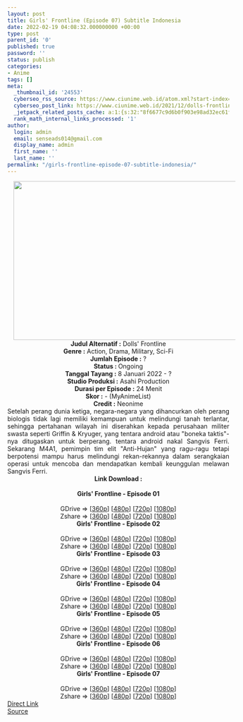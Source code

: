 ```yaml
---
layout: post
title: Girls' Frontline (Episode 07) Subtitle Indonesia
date: 2022-02-19 04:08:32.000000000 +00:00
type: post
parent_id: '0'
published: true
password: ''
status: publish
categories:
- Anime
tags: []
meta:
  _thumbnail_id: '24553'
  cyberseo_rss_source: https://www.ciunime.web.id/atom.xml?start-index=1
  cyberseo_post_link: https://www.ciunime.web.id/2021/12/dolls-frontline-subtitle-indonesia.html
  _jetpack_related_posts_cache: a:1:{s:32:"8f6677c9d6b0f903e98ad32ec61f8deb";a:2:{s:7:"expires";i:1662936583;s:7:"payload";a:3:{i:0;a:1:{s:2:"id";i:26428;}i:1;a:1:{s:2:"id";i:26850;}i:2;a:1:{s:2:"id";i:27055;}}}}
  rank_math_internal_links_processed: '1'
author:
  login: admin
  email: senseads014@gmail.com
  display_name: admin
  first_name: ''
  last_name: ''
permalink: "/girls-frontline-episode-07-subtitle-indonesia/"
---
```

<div class="separator" style="clear: both; text-align: center;"><a href="https://blogger.googleusercontent.com/img/a/AVvXsEjV4f-bXhlrqCgNq5rqNNngUDuNvzatXd7sOnC1mYf9biVBfCBlyN4G1tXq-qhque3Ud7ZVHFDiGqMm-9rVB6mP2-p0nmI1HuBuwKDrMh7ojzTmc81AtkztDNZFIM9Kb5MxsumNKCNiv440d81DatiH1o48IE-WX75dLKpHAhstIoOSXfcfMx4ShPny=s1280" style="margin-left: 1em; margin-right: 1em;"><img border="0" data-original-height="720" data-original-width="1280" height="360" src="{{ site.baseurl }}/assets/2022/02/AVvXsEjV4f-bXhlrqCgNq5rqNNngUDuNvzatXd7sOnC1mYf9biVBfCBlyN4G1tXq-qhque3Ud7ZVHFDiGqMm-9rVB6mP2-p0nmI1HuBuwKDrMh7ojzTmc81AtkztDNZFIM9Kb5MxsumNKCNiv440d81DatiH1o48IE-WX75dLKpHAhstIoOSXfcfMx4ShPny=w640-h360" width="640" /></a></div>
<div class="separator" style="clear: both; text-align: center;"></div>
<div style="text-align: center;"><b>Judul</b><b><b> Alternatif</b> :</b>&nbsp;Dolls' Frontline</div>
<div style="text-align: center;"><b><b>Genre :</b></b> Action, Drama, Military, Sci-Fi</div>
<div style="text-align: center;"><b>Jumlah Episode :</b> ?<br /><b>Status :&nbsp;</b>Ongoing<br /><b>Tanggal Tayang :</b> 8 Januari 2022 - ?<br /><b>Studio Produksi :</b>&nbsp;Asahi Production<br /><b>Durasi per Episode :</b> 24 Menit</div>
<div style="text-align: center;"><b>Skor :</b> - (MyAnimeList)</div>
<div style="text-align: center;"><b>Credit :</b>&nbsp;Neonime</div>
<div style="text-align: center;"></div>
<div style="text-align: justify;">Setelah perang dunia ketiga, negara-negara yang dihancurkan oleh perang biologis tidak lagi memiliki kemampuan untuk melindungi tanah terlantar, sehingga pertahanan wilayah ini diserahkan kepada perusahaan militer swasta seperti Griffin &amp; Kryuger, yang tentara android atau "boneka taktis"-nya ditugaskan untuk berperang. tentara android nakal Sangvis Ferri. Sekarang M4A1, pemimpin tim elit "Anti-Hujan" yang ragu-ragu tetapi berpotensi mampu harus melindungi rekan-rekannya dalam serangkaian operasi untuk mencoba dan mendapatkan kembali keunggulan melawan Sangvis Ferri.</div>
<div style="text-align: justify;"></div>
<div style="text-align: justify;"></div>
<div style="text-align: center;">
<div style="text-align: center;">
<div style="text-align: left;">
<div style="text-align: center;"><b>Link Download :</b></div>
<div style="text-align: center;"><b><br /></b></div>
<div style="text-align: center;"><b><span style="text-align: left;"><span style="text-align: center;">Girls' Frontline</span>&nbsp;</span>- Episode 01</b></div>
<div style="text-align: center;"><b><br /></b></div>
<div style="text-align: center;">GDrive =&gt; [<a href="https://www.mp4upload.com/2m6o7zmex8zh" target="_blank" rel="noopener">360p</a>] [<a href="https://acefile.co/f/64683174/neonime_girls__frontline_-_01-480p-zip" target="_blank" rel="noopener">480p</a>] [<a href="https://acefile.co/f/64683564/neonime_girls__frontline_-_01-720p-zip" target="_blank" rel="noopener">720p</a>] [<a href="https://acefile.co/f/64683871/neonime_girls__frontline_-_01-1080p-zip" target="_blank" rel="noopener">1080p</a>]</div>
<div style="text-align: center;">Zshare =&gt; [<a href="https://www67.zippyshare.com/v/fT9Wl5md/file.html" target="_blank" rel="noopener">360p</a>] [<a href="https://www15.zippyshare.com/v/NFoHsHW5/file.html" target="_blank" rel="noopener">480p</a>] [<a href="https://www27.zippyshare.com/v/VsJmMT73/file.html" target="_blank" rel="noopener">720p</a>] [<a href="https://www24.zippyshare.com/v/QFfnGqEn/file.html" target="_blank" rel="noopener">1080p</a>]</div>
<div style="text-align: center;"></div>
<div style="text-align: center;">
<div><b><span style="text-align: left;"><span style="text-align: center;">Girls' Frontline</span>&nbsp;</span>- Episode 02</b></div>
<div><b><br /></b></div>
<div>GDrive =&gt; [<a href="https://www.mp4upload.com/nqqj6cgwbtun" target="_blank" rel="noopener">360p</a>] [<a href="https://acefile.co/f/65301010/neonime_girls-frontline-02-480p-zip" target="_blank" rel="noopener">480p</a>] [<a href="https://acefile.co/f/65301205/neonime_girls-frontline-02-720p-zip" target="_blank" rel="noopener">720p</a>] [<a href="https://acefile.co/f/65301446/neonime_girls-frontline-02-1080p-zip" target="_blank" rel="noopener">1080p</a>]</div>
<div>Zshare =&gt; [<a href="https://www93.zippyshare.com/v/G3W70us4/file.html" target="_blank" rel="noopener">360p</a>] [<a href="https://www57.zippyshare.com/v/dXuBSBMz/file.html" target="_blank" rel="noopener">480p</a>] [<a href="https://www25.zippyshare.com/v/AhAuSe0e/file.html" target="_blank" rel="noopener">720p</a>] [<a href="https://www115.zippyshare.com/v/NwCU3zm2/file.html" target="_blank" rel="noopener">1080p</a>]</div>
<div></div>
<div>
<div><b><span style="text-align: left;"><span style="text-align: center;">Girls' Frontline</span>&nbsp;</span>- Episode 03</b></div>
<div><b><br /></b></div>
<div>GDrive =&gt; [<a href="https://www.mp4upload.com/5k3d22g2r43s" target="_blank" rel="noopener">360p</a>] [<a href="https://acefile.co/f/65922105/neonime_gfl-03-480p-zip" target="_blank" rel="noopener">480p</a>] [<a href="https://acefile.co/f/65922308/neonime_gfl-03-720p-zip" target="_blank" rel="noopener">720p</a>] [<a href="https://acefile.co/f/65922562/neonime_gfl-03-1080p-zip" target="_blank" rel="noopener">1080p</a>]</div>
<div>Zshare =&gt; [<a href="https://www76.zippyshare.com/v/FSY5lBLX/file.html" target="_blank" rel="noopener">360p</a>] [<a href="https://www40.zippyshare.com/v/HVhkPqdn/file.html" target="_blank" rel="noopener">480p</a>] [<a href="https://www30.zippyshare.com/v/I7Eys16I/file.html" target="_blank" rel="noopener">720p</a>] [<a href="https://www33.zippyshare.com/v/HamNAV1E/file.html" target="_blank" rel="noopener">1080p</a>]</div>
</div>
<div></div>
<div>
<div><b><span style="text-align: left;"><span style="text-align: center;">Girls' Frontline</span>&nbsp;</span>- Episode 04</b></div>
<div><b><br /></b></div>
<div>GDrive =&gt; [<a href="https://www.mp4upload.com/fshkrv79vuyo" target="_blank" rel="noopener">360p</a>] [<a href="https://acefile.co/f/66520101/neonime_gfl-04-480p-zip" target="_blank" rel="noopener">480p</a>] [<a href="https://acefile.co/f/66520291/neonime_gfl-04-720p-zip" target="_blank" rel="noopener">720p</a>] [<a href="https://acefile.co/f/66520558/neonime_gfl-04-1080p-zip" target="_blank" rel="noopener">1080p</a>]</div>
<div>Zshare =&gt; [<a href="https://www87.zippyshare.com/v/0MoAfqQA/file.html" target="_blank" rel="noopener">360p</a>] [<a href="https://www83.zippyshare.com/v/cHi0OPD7/file.html" target="_blank" rel="noopener">480p</a>] [<a href="https://www93.zippyshare.com/v/oa0EmF2i/file.html" target="_blank" rel="noopener">720p</a>] [<a href="https://www56.zippyshare.com/v/L6uDC6jZ/file.html" target="_blank" rel="noopener">1080p</a>]</div>
</div>
<div></div>
<div>
<div><b><span style="text-align: left;"><span style="text-align: center;">Girls' Frontline</span>&nbsp;</span>- Episode 05</b></div>
<div><b><br /></b></div>
<div>GDrive =&gt; [<a href="https://www.mp4upload.com/gqimgo5mraku" target="_blank" rel="noopener">360p</a>] [<a href="https://acefile.co/f/67135226/neonime_gfl-05-480p-zip" target="_blank" rel="noopener">480p</a>] [<a href="https://acefile.co/f/67135225/neonime_gfl-05-720p-zip" target="_blank" rel="noopener">720p</a>] [<a href="https://acefile.co/f/67135223/neonime_gfl-05-1080p-zip" target="_blank" rel="noopener">1080p</a>]</div>
<div>Zshare =&gt; [<a href="https://www70.zippyshare.com/v/KKztP6ET/file.html" target="_blank" rel="noopener">360p</a>] [<a href="https://www68.zippyshare.com/v/1SltBiRL/file.html" target="_blank" rel="noopener">480p</a>] [<a href="https://www97.zippyshare.com/v/JnBs4OU6/file.html" target="_blank" rel="noopener">720p</a>] [<a href="https://www28.zippyshare.com/v/kD3usdbs/file.html" target="_blank" rel="noopener">1080p</a>]</div>
</div>
<div></div>
<div>
<div><b><span style="text-align: left;"><span style="text-align: center;">Girls' Frontline</span>&nbsp;</span>- Episode 06</b></div>
<div><b><br /></b></div>
<div>GDrive =&gt; [<a href="https://www.mp4upload.com/1a38r86a7et8" target="_blank" rel="noopener">360p</a>] [<a href="https://acefile.co/f/67721211/neonime_gfl-06-480p-zip" target="_blank" rel="noopener">480p</a>] [<a href="https://acefile.co/f/67721379/neonime_gfl-06-720p-zip" target="_blank" rel="noopener">720p</a>] [<a href="https://acefile.co/f/67721792/neonime_gfl-06-1080p-zip" target="_blank" rel="noopener">1080p</a>]</div>
<div>Zshare =&gt; [<a href="https://www43.zippyshare.com/v/G8rVmtxm/file.html" target="_blank" rel="noopener">360p</a>] [<a href="https://www7.zippyshare.com/v/1zau8mFn/file.html" target="_blank" rel="noopener">480p</a>] [<a href="https://www57.zippyshare.com/v/zYIWZZdj/file.html" target="_blank" rel="noopener">720p</a>] [<a href="https://www50.zippyshare.com/v/jeeRIAXf/file.html" target="_blank" rel="noopener">1080p</a>]</div>
</div>
<div></div>
<div>
<div><b><span style="text-align: left;"><span style="text-align: center;">Girls' Frontline</span>&nbsp;</span>- Episode 07</b></div>
<div><b><br /></b></div>
<div>GDrive =&gt; [<a href="https://www.mp4upload.com/t1yk2aqt4k41" target="_blank" rel="noopener">360p</a>] [<a href="https://acefile.co/f/68348424/neonime_girls-frontline-07-480p-zip" target="_blank" rel="noopener">480p</a>] [<a href="https://acefile.co/f/68348426/neonime_girls-frontline-07-720p-zip" target="_blank" rel="noopener">720p</a>] [<a href="https://acefile.co/f/68348741/neonime_girls-frontline-07-1080p-zip" target="_blank" rel="noopener">1080p</a>]</div>
<div>Zshare =&gt; [<a href="https://www57.zippyshare.com/v/HlhAk9Bl/file.html" target="_blank" rel="noopener">360p</a>] [<a href="https://www20.zippyshare.com/v/RYJtPLLK/file.html" target="_blank" rel="noopener">480p</a>] [<a href="https://www63.zippyshare.com/v/ucde4i07/file.html" target="_blank" rel="noopener">720p</a>] [<a href="https://www24.zippyshare.com/v/TaQur0FT/file.html" target="_blank" rel="noopener">1080p</a>]</div>
</div>
</div>
</div>
</div>
</div>
<link rel="stylesheet" href="https://cdnjs.cloudflare.com/ajax/libs/font-awesome/4.7.0/css/font-awesome.min.css" />
<div class="divbtn"> <a href="https://handymansurrender.com/fihup8buzv?key=94550f7ce39444073321dde3b8782f97" class="btn"><i class="fa fa-download"></i> Direct Link</a> <br /><a href="https://www.ciunime.web.id/2021/12/dolls-frontline-subtitle-indonesia.html">Source</a> </div>
